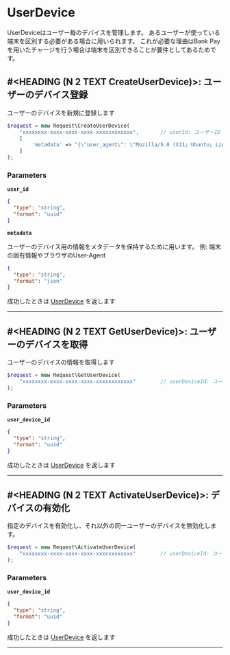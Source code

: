 # UserDevice
UserDeviceはユーザー毎のデバイスを管理します。
あるユーザーが使っている端末を区別する必要がある場合に用いられます。
これが必要な理由はBank Payを用いたチャージを行う場合は端末を区別できることが要件としてあるためです。


<a name="create-user-device"></a>
## #<HEADING (N 2 TEXT CreateUserDevice)>: ユーザーのデバイス登録
ユーザーのデバイスを新規に登録します

```PHP
$request = new Request\CreateUserDevice(
    "xxxxxxxx-xxxx-xxxx-xxxx-xxxxxxxxxxxx",       // userId: ユーザーID
    [
        'metadata' => "{\"user_agent\": \"Mozilla/5.0 (X11; Ubuntu; Linux x86_64; rv:120.0) Gecko/20100101 Firefox/120.0\"}" // ユーザーデバイスのメタデータ
    ]
);
```



### Parameters
**`user_id`** 
  


```json
{
  "type": "string",
  "format": "uuid"
}
```

**`metadata`** 
  

ユーザーのデバイス用の情報をメタデータを保持するために用います。
例: 端末の固有情報やブラウザのUser-Agent


```json
{
  "type": "string",
  "format": "json"
}
```



成功したときは
[UserDevice](./responses.md#user-device)
を返します


---


<a name="get-user-device"></a>
## #<HEADING (N 2 TEXT GetUserDevice)>: ユーザーのデバイスを取得
ユーザーのデバイスの情報を取得します

```PHP
$request = new Request\GetUserDevice(
    "xxxxxxxx-xxxx-xxxx-xxxx-xxxxxxxxxxxx"        // userDeviceId: ユーザーデバイスID
);
```



### Parameters
**`user_device_id`** 
  


```json
{
  "type": "string",
  "format": "uuid"
}
```



成功したときは
[UserDevice](./responses.md#user-device)
を返します


---


<a name="activate-user-device"></a>
## #<HEADING (N 2 TEXT ActivateUserDevice)>: デバイスの有効化
指定のデバイスを有効化し、それ以外の同一ユーザーのデバイスを無効化します。


```PHP
$request = new Request\ActivateUserDevice(
    "xxxxxxxx-xxxx-xxxx-xxxx-xxxxxxxxxxxx"        // userDeviceId: ユーザーデバイスID
);
```



### Parameters
**`user_device_id`** 
  


```json
{
  "type": "string",
  "format": "uuid"
}
```



成功したときは
[UserDevice](./responses.md#user-device)
を返します


---



